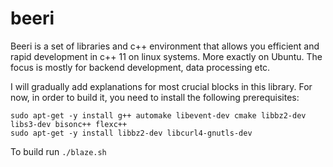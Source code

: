 beeri
=====

Beeri is a set of libraries and c++ environment that allows you efficient and rapid development
  in c++ 11 on linux systems. More exactly on Ubuntu.
The focus is mostly for backend development, data processing etc.

I will gradually add explanations for most crucial blocks in this library.
For now, in order to build it, you need to install the following prerequisites:

```
sudo apt-get -y install g++ automake libevent-dev cmake libbz2-dev libs3-dev bisonc++ flexc++
sudo apt-get -y install libbz2-dev libcurl4-gnutls-dev
```

To build run `./blaze.sh`
